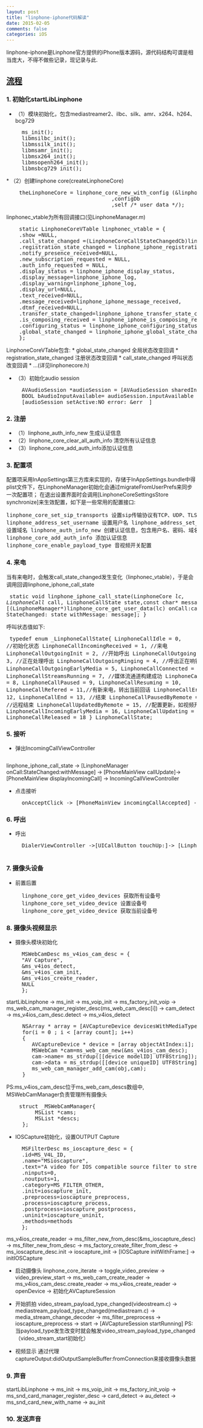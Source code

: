 ```yaml
---
layout: post
title: "linphone-iphone代码解读"
date: 2015-02-05
comments: false
categories: iOS
---
```

linphone-iphone是Linphone官方提供的iPhone版本源码，源代码结构可谓是相当庞大，不得不做些记录，现记录与此.

## [流程](http://fossies.org/dox/linphone-3.7.0)
### 1. 初始化startLibLinphone
* （1）模块初始化，包含mediastreamer2、ilbc、silk、amr、x264、h264、bcg729
	<pre>
	ms_init();
	libmsilbc_init();
    libmssilk_init(); 
    libmsamr_init();
	libmsx264_init();
	libmsopenh264_init();
	libmsbcg729_init();
</pre>
* （2）创建linphone core(createLinphoneCore)
	<pre>
	theLinphoneCore = linphone_core_new_with_config (&linphonec_vtable
								 ,configDb
								 ,self /* user_data */);
</pre>
	linphonec_vtable为所有回调接口(见LinphoneManager.m)
	<pre>
	static LinphoneCoreVTable linphonec_vtable = {
	.show =NULL,
	.call_state_changed =(LinphoneCoreCallStateChangedCb)linphone_iphone_call_state,
	.registration_state_changed = linphone_iphone_registration_state,
	.notify_presence_received=NULL,
	.new_subscription_requested = NULL,
	.auth_info_requested = NULL,
	.display_status = linphone_iphone_display_status,
	.display_message=linphone_iphone_log,
	.display_warning=linphone_iphone_log,
	.display_url=NULL,
	.text_received=NULL,
	.message_received=linphone_iphone_message_received,
	.dtmf_received=NULL,
    .transfer_state_changed=linphone_iphone_transfer_state_changed,
    .is_composing_received = linphone_iphone_is_composing_received,
    .configuring_status = linphone_iphone_configuring_status_changed,
    .global_state_changed = linphone_iphone_global_state_changed
	};
</pre>
	LinphoneCoreVTable包含:
	* global_state_changed 全局状态改变回调
	* registration_state_changed 注册状态改变回调
	* call_state_changed 呼叫状态改变回调
	* ...(详见linphonecore.h)
	
* （3）初始化audio session
	<pre>
	AVAudioSession *audioSession = [AVAudioSession sharedInstance]	;
	BOOL bAudioInputAvailable= audioSession.inputAvailable	;
	[audioSession setActive:NO error: &err	]
</pre>

### 2. 注册
* （1）linphone_auth_info_new 生成认证信息
* （2）linphone_core_clear_all_auth_info 清空所有认证信息
* （3）linphone_core_add_auth_info添加认证信息

### 3. 配置项
配置项采用InAppSettings第三方库来实现的，存储于InAppSettings.bundle中得plist文件下，在LinphoneManager初始化会通过migrateFromUserPrefs来同步一次配置项；
在退出设置界面时会调用[LinphoneCoreSettingsStore synchronize]来生效配置，如下是一些常用的配置接口:
	<pre>
	linphone_core_set_sip_transports 设置sip传输协议有TCP、UDP、TLS
	linphone_address_set_username 设置用户名
	linphone_address_set_domain 设置域名
	linphone_auth_info_new 创建认证信息，包含用户名、密码、域名
	linphone_core_add_auth_info 添加认证信息
	linphone_core_enable_payload_type 音视频开关配置
</pre>

### 4. 来电
当有来电时，会触发call_state_changed发生变化（linphonec_vtable），于是会调用回调linphone_iphone_call_state
	<pre>
	static void linphone_iphone_call_state(LinphoneCore *lc, LinphoneCall* call, LinphoneCallState state,const char* message) {
	[(LinphoneManager*)linphone_core_get_user_data(lc) onCall:call StateChanged: state withMessage:  message];
}
</pre>
呼叫状态值如下:
	<pre>
	typedef enum _LinphoneCallState{
	LinphoneCallIdle = 0, //初始化状态
	LinphoneCallIncomingReceived = 1, //来电
	LinphoneCallOutgoingInit = 2, //开始呼出
	LinphoneCallOutgoingProgress = 3, //正在处理呼出
	LinphoneCallOutgoingRinging = 4, //呼出正在响铃
	LinphoneCallOutgoingEarlyMedia = 5,
	LinphoneCallConnected = 6, //接通
	LinphoneCallStreamsRunning = 7, //媒体流通道构建成功
	LinphoneCallPausing = 8, 
	LinphoneCallPaused = 9,
	LinphoneCallResuming = 10,
	LinphoneCallRefered = 11,//有新来电，转出当前回话
	LinphoneCallError = 12,
	LinphoneCallEnd = 13, //结束
	LinphoneCallPausedByRemote = 14, //远程结束
	LinphoneCallUpdatedByRemote = 15, //配置更新，如视频开启
	LinphoneCallIncomingEarlyMedia = 16,
	LinphoneCallUpdating = 17,
	LinphoneCallReleased = 18
} LinphoneCallState;
</pre>

### 5. 接听
* 弹出IncomingCallViewController
	<pre>
linphone_iphone_call_state -> [LinphoneManager onCall:StateChanged:withMessage] -> [PhoneMainView callUpdate]->[PhoneMainView displayIncomingCall] -> IncomingCallViewController
</pre>

* 点击接听
	<pre>
	onAcceptClick -> [PhoneMainView incomingCallAccepted] -> acceptCall->linphone_core_accept_call_with_params
</pre>
	
### 6. 呼出
* 呼出
	<pre>
	DialerViewController ->[UICallButton touchUp:]-> [LinphoneManager call:displayName:transfer:] -> linphone_core_invite_address_with_params
	</pre>

### 7. 摄像头设备
* 前置后置
	<pre>
	linphone_core_get_video_devices 获取所有设备号
	linphone_core_set_video_device 设置设备号
	linphone_core_get_video_device 获取当前设备号
</pre>

### 8. 摄像头视频显示
* 摄像头模块初始化
	<pre>
	MSWebCamDesc ms_v4ios_cam_desc = {
	"AV Capture",
	&ms_v4ios_detect,
	&ms_v4ios_cam_init,
	&ms_v4ios_create_reader,
	NULL
	};
</pre>
	startLibLinphone -> ms_init -> ms_voip_init -> ms_factory_init_voip -> ms_web_cam_manager_register_desc(ms_web_cam_desc[i]) -> cam_detect -> ms_v4ios_cam_desc.detect -> ms_v4ios_detect
	<pre>
	 NSArray * array = [AVCaptureDevice devicesWithMediaType:AVMediaTypeVideo];
	 for(i = 0 ; i < [array count]; i++)
	 {
		AVCaptureDevice * device = [array objectAtIndex:i];
	 	MSWebCam *cam=ms_web_cam_new(&ms_v4ios_cam_desc);
	 	cam->name= ms_strdup([[device modelID] UTF8String]);
	 	cam->data = ms_strdup([[device uniqueID] UTF8String]);
	 	ms_web_cam_manager_add_cam(obj,cam);
	 }                                                                                   
</pre>
	PS:ms_v4ios_cam_desc位于ms_web_cam_descs数组中, MSWebCamManager负责管理所有摄像头
	<pre>
	struct _MSWebCamManager{
		 MSList *cams;
	     MSList *descs;
	 };
</pre>
	
* IOSCapture初始化，设置OUTPUT Capture
	<pre>
 	MSFilterDesc ms_ioscapture_desc = {
 	.id=MS_V4L_ID,
  	.name="MSioscapture",
  	.text="A video for IOS compatible source filter to stream pictures.",
  	.ninputs=0,
    .noutputs=1,
    .category=MS_FILTER_OTHER,
    .init=ioscapture_init,
    .preprocess=ioscapture_preprocess,
    .process=ioscapture_process,
    .postprocess=ioscapture_postprocess,
    .uninit=ioscapture_uninit,
    .methods=methods
    }; 
</pre>
	ms_v4ios_create_reader -> ms_filter_new_from_desc(&ms_ioscapture_desc) -> ms_filter_new_from_desc -> ms_factory_create_filter_from_desc -> ms_ioscapture_desc.init -> ioscapture_init -> [IOSCapture initWithFrame:] -> initIOSCapture 
	
* 启动摄像头
	linphone_core_iterate -> toggle_video_preview -> video_preview_start -> ms_web_cam_create_reader -> ms_v4ios_cam_desc.create_reader -> ms_v4ios_create_reader -> openDevice -> 初始化AVCaptureSession

* 开始抓拍
	video_stream_payload_type_changed(videostream.c) -> mediastream_payload_type_changed(mediastream.c) -> media_stream_change_decoder -> ms_filter_preprocess -> ioscapture_preprocess -> start -> [AVCaptureSession startRunning]
	PS: 当payload_type发生改变时就会触发video_stream_payload_type_changed（video_stream_start初始化）
	
* 视频显示
通过代理captureOutput:didOutputSampleBuffer:fromConnection来接收摄像头数据

### 9. 声音
startLibLinphone -> ms_init -> ms_voip_init -> ms_factory_init_voip -> ms_snd_card_manager_register_desc -> card_detect -> au_detect -> ms_snd_card_new_with_name -> au_init
### 10. 发送声音
